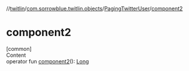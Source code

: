 //[twitlin](../../index.md)/[com.sorrowblue.twitlin.objects](../index.md)/[PagingTwitterUser](index.md)/[component2](component2.md)



# component2  
[common]  
Content  
operator fun [component2](component2.md)(): [Long](https://kotlinlang.org/api/latest/jvm/stdlib/kotlin/-long/index.html)  



